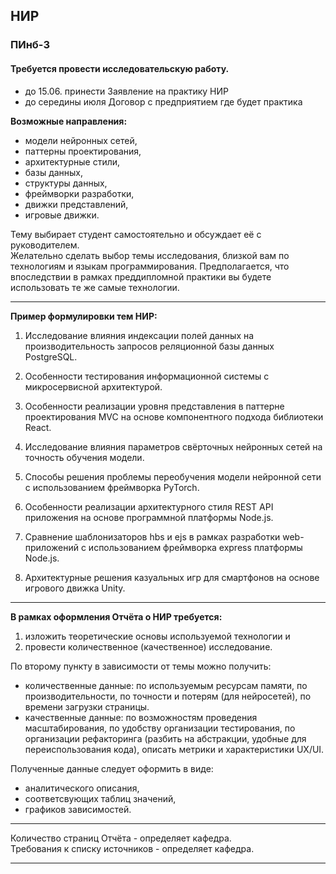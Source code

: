## НИР  

### ПИнб-3  

#### Требуется провести исследовательскую работу.  

- до 15.06. принести Заявление на практику НИР  
- до середины июля Договор с предприятием где будет практика  

**Возможные направления:**  

- модели нейронных сетей,
- паттерны проектирования,
- архитектурные стили,
- базы данных,
- структуры данных,
- фреймворки разработки,  
- движки представлений,  
- игровые движки.  

Тему выбирает студент самостоятельно и обсуждает её с руководителем.  
Желательно сделать выбор темы исследования, близкой вам по технологиям и языкам программирования. Предполагается, что впоследствии в рамках преддипломной практики вы будете использовать те же самые технологии.  

---  

**Пример формулировки тем НИР:**  

1. Исследование влияния индексации полей данных на производительность запросов реляционной базы данных PostgreSQL.  

2. Особенности тестирования информационной системы с микросервисной архитектурой.  

3. Особенности реализации уровня представления в паттерне проектирования MVC на основе компонентного подхода библиотеки React.  

4. Исследование влияния параметров свёрточных нейронных сетей на точность обучения модели.

5. Способы решения проблемы переобучения модели нейронной сети с использованием фреймворка PyTorch.

6. Особенности реализации архитектурного стиля REST API приложения на основе программной платформы Node.js.  

7. Сравнение шаблонизаторов hbs и ejs в рамках разработки web-приложений с использованием фреймворка express платформы Node.js.  

8. Архитектурные решения казуальных игр для смартфонов на основе игрового движка Unity.  

---  

**В рамках оформления Отчёта о НИР требуется:**  

1) изложить теоретические основы используемой технологии и  
2) провести количественное (качественное) исследование.  

По второму пункту в зависимости от темы можно получить:  
- количественные данные: по используемым ресурсам памяти, по производительности, по точности и потерям (для нейросетей), по времени загрузки страницы.  
- качественные данные: по возможностям проведения масштабирования, по удобству организации тестирования, по организации рефакторинга (разбить на абстракции, удобные для переиспользования кода), описать метрики и характеристики UX/UI.  

Полученные данные следует оформить в виде:  

- аналитического описания,  
- соответсвующих таблиц значений,  
- графиков зависимостей.  

---  

Количество страниц Отчёта - определяет кафедра.  
Требования к списку источников - определяет кафедра.  

---  
